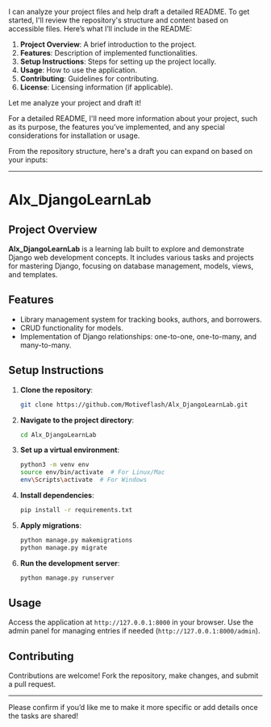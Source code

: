 I can analyze your project files and help draft a detailed README. To get started, I'll review the repository's structure and content based on accessible files. Here’s what I’ll include in the README:  

1. **Project Overview**: A brief introduction to the project.  
2. **Features**: Description of implemented functionalities.  
3. **Setup Instructions**: Steps for setting up the project locally.  
4. **Usage**: How to use the application.  
5. **Contributing**: Guidelines for contributing.  
6. **License**: Licensing information (if applicable).  

Let me analyze your project and draft it!

For a detailed README, I'll need more information about your project, such as its purpose, the features you’ve implemented, and any special considerations for installation or usage. 

From the repository structure, here's a draft you can expand on based on your inputs:

---

# Alx_DjangoLearnLab  

## Project Overview  
**Alx_DjangoLearnLab** is a learning lab built to explore and demonstrate Django web development concepts. It includes various tasks and projects for mastering Django, focusing on database management, models, views, and templates.  

## Features  
- Library management system for tracking books, authors, and borrowers.  
- CRUD functionality for models.  
- Implementation of Django relationships: one-to-one, one-to-many, and many-to-many.  

## Setup Instructions  
1. **Clone the repository**:  
   ```bash  
   git clone https://github.com/Motiveflash/Alx_DjangoLearnLab.git  
   ```  

2. **Navigate to the project directory**:  
   ```bash  
   cd Alx_DjangoLearnLab  
   ```  

3. **Set up a virtual environment**:  
   ```bash  
   python3 -m venv env  
   source env/bin/activate  # For Linux/Mac  
   env\Scripts\activate  # For Windows  
   ```  

4. **Install dependencies**:  
   ```bash  
   pip install -r requirements.txt  
   ```  

5. **Apply migrations**:  
   ```bash  
   python manage.py makemigrations  
   python manage.py migrate  
   ```  

6. **Run the development server**:  
   ```bash  
   python manage.py runserver  
   ```  

## Usage  
Access the application at `http://127.0.0.1:8000` in your browser. Use the admin panel for managing entries if needed (`http://127.0.0.1:8000/admin`).  

## Contributing  
Contributions are welcome! Fork the repository, make changes, and submit a pull request.  


---

Please confirm if you’d like me to make it more specific or add details once the tasks are shared!
